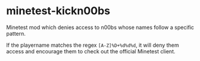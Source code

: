 # minetest-kickn00bs
Minetest mod which denies access to n00bs whose names follow a specific pattern.

If the playername matches the regex `[A-Z]%D+%d%d%d`, it will deny them access and encourage them to check out the official Minetest client.
